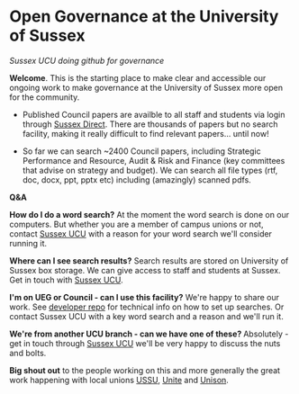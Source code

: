 # Open Governance at the University of Sussex
<i>Sussex UCU doing github for governance</i>

<b>Welcome</b>. This is the starting place to make clear and accessible our ongoing work to make governance at the University of Sussex more open for the community. 

- Published Council papers are availble to all staff and students via login through <a href="https://direct.sussex.ac.uk/page.php?realm=searches&page=committees">Sussex Direct</a>. There are thousands of papers but no search facility, making it really difficult to find relevant papers... until now!

- So far we can search ~2400 Council papers, including Strategic Performance and Resource, Audit & Risk and Finance (key committees that advise on strategy and budget). We can search all file types (rtf, doc, docx, ppt, pptx etc) including (amazingly) scanned pdfs. 

<b>Q&A</b>

<b>How do I do a word search?</b>
At the moment the word search is done on our computers. But whether you are a member of campus unions or not, contact <a href= "https://ucusussex.wixsite.com/ucusussex">Sussex UCU</a> with a reason for your word search we'll consider running it. 

<b>Where can I see search results?</b>
Search results are stored on University of Sussex box storage. We can give access to staff and students at Sussex. Get in touch with <a href= "https://ucusussex.wixsite.com/ucusussex">Sussex UCU</a>. 

<b>I'm on UEG or Council - can I use this facility?</b>
We're happy to share our work. See <a href= "https://github.com/SussexUCU/developer"> developer repo</a> for technical info on how to set up searches. Or contact Sussex UCU with a key word search and a reason and we'll run it.

<b>We're from another UCU branch - can we have one of these? </b>
Absolutely - get in touch through <a href= "https://ucusussex.wixsite.com/ucusussex">Sussex UCU</a> we'll be very happy to discuss the nuts and bolts.

<b>Big shout out</b> to the people working on this and more generally the great work happening with local unions <a href="https://www.sussexstudent.com">USSU</a>, <a href="http://www.sussex.ac.uk/unite/">Unite</a> and <a href="https://www.sussex.ac.uk/unison/">Unison</a>. 
